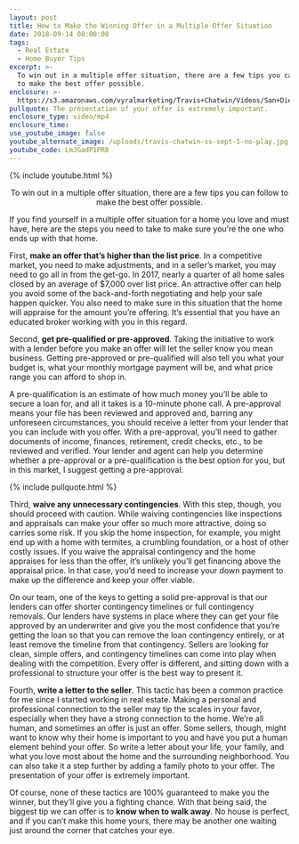 ```yaml
---
layout: post
title: How to Make the Winning Offer in a Multiple Offer Situation
date: 2018-09-14 00:00:00
tags:
  - Real Estate
  - Home Buyer Tips
excerpt: >-
  To win out in a multiple offer situation, there are a few tips you can follow
  to make the best offer possible.
enclosure: >-
  https://s3.amazonaws.com/vyralmarketing/Travis+Chatwin/Videos/San+Diego+Real+Estate+-+How+to+Make+the+Winning+Offer+in+a+Multiple+Offer+Situation.mp4
pullquote: The presentation of your offer is extremely important.
enclosure_type: video/mp4
enclosure_time:
use_youtube_image: false
youtube_alternate_image: /uploads/travis-chatwin-ss-sept-1-no-play.jpg
youtube_code: LmJGadP1PR8
---
```


{% include youtube.html %}

<center>To win out in a multiple offer situation, there are a few tips you can follow to make the best offer possible.</center>

If you find yourself in a multiple offer situation for a home you love and must have, here are the steps you need to take to make sure you’re the one who ends up with that home.

First, **make an offer that’s higher than the list price**. In a competitive market, you need to make adjustments, and in a seller’s market, you may need to go all in from the get-go. In 2017, nearly a quarter of all home sales closed by an average of $7,000 over list price. An attractive offer can help you avoid some of the back-and-forth negotiating and help your sale happen quicker. You also need to make sure in this situation that the home will appraise for the amount you’re offering. It’s essential that you have an educated broker working with you in this regard.

Second, **get pre-qualified or pre-approved**. Taking the initiative to work with a lender before you make an offer will let the seller know you mean business. Getting pre-approved or pre-qualified will also tell you what your budget is, what your monthly mortgage payment will be, and what price range you can afford to shop in.

A pre-qualification is an estimate of how much money you’ll be able to secure a loan for, and all it takes is a 10-minute phone call. A pre-approval means your file has been reviewed and approved and, barring any unforeseen circumstances, you should receive a letter from your lender that you can include with you offer. With a pre-approval, you’ll need to gather documents of income, finances, retirement, credit checks, etc., to be reviewed and verified. Your lender and agent can help you determine whether a pre-approval or a pre-qualification is the best option for you, but in this market, I suggest getting a pre-approval.

{% include pullquote.html %}

Third, **waive any unnecessary contingencies**. With this step, though, you should proceed with caution. While waiving contingencies like inspections and appraisals can make your offer so much more attractive, doing so carries some risk. If you skip the home inspection, for example, you might end up with a home with termites, a crumbling foundation, or a host of other costly issues. If you waive the appraisal contingency and the home appraises for less than the offer, it’s unlikely you’ll get financing above the appraisal price. In that case, you’d need to increase your down payment to make up the difference and keep your offer viable.

On our team, one of the keys to getting a solid pre-approval is that our lenders can offer shorter contingency timelines or full contingency removals. Our lenders have systems in place where they can get your file approved by an underwriter and give you the most confidence that you’re getting the loan so that you can remove the loan contingency entirely, or at least remove the timeline from that contingency. Sellers are looking for clean, simple offers, and contingency timelines can come into play when dealing with the competition. Every offer is different, and sitting down with a professional to structure your offer is the best way to present it.

Fourth, **write a letter to the seller**. This tactic has been a common practice for me since I started working in real estate. Making a personal and professional connection to the seller may tip the scales in your favor, especially when they have a strong connection to the home. We’re all human, and sometimes an offer is just an offer. Some sellers, though, might want to know why their home is important to you and have you put a human element behind your offer. So write a letter about your life, your family, and what you love most about the home and the surrounding neighborhood. You can also take it a step further by adding a family photo to your offer. The presentation of your offer is extremely important.

Of course, none of these tactics are 100% guaranteed to make you the winner, but they’ll give you a fighting chance. With that being said, the biggest tip we can offer is to **know when to walk away**. No house is perfect, and if you can’t make this home yours, there may be another one waiting just around the corner that catches your eye.